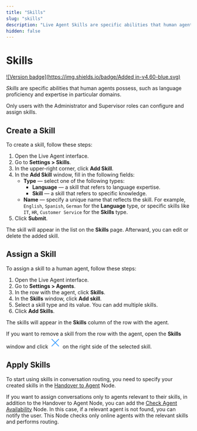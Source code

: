 ```yaml
---
title: "Skills"
slug: "skills"
description: "Live Agent Skills are specific abilities that human agents possess, such as language proficiency and expertise in particular domains."
hidden: false
---
```


# Skills

[![Version badge](https://img.shields.io/badge/Added in-v4.60-blue.svg)](../../release-notes/4.60.md)

_Skills_ are specific abilities that human agents possess, such as language proficiency and expertise in particular domains.

Only users with the Administrator and Supervisor roles can configure and assign skills.

## Create a Skill

To create a skill, follow these steps:

1. Open the Live Agent interface.
2. Go to **Settings > Skills**.
3. In the upper-right corner, click **Add Skill**.
4. In the **Add Skill** window, fill in the following fields:
    - **Type** — select one of the following types:
        - **Language** — a skill that refers to language expertise.
        - **Skill** — a skill that refers to specific knowledge.
    - **Name** — specify a unique name that reflects the skill. For example, `English`, `Spanish`, `German` for the **Language** type, or specific skills like `IT`, `HR`, `Customer Service` for the **Skills** type.
5. Click **Submit**.

The skill will appear in the list on the **Skills** page.
Afterward, you can edit or delete the added skill.

## Assign a Skill 

To assign a skill to a human agent, follow these steps:

1. Open the Live Agent interface.
2. Go to **Settings > Agents**.
3. In the row with the agent, click **Skills**.
4. In the **Skills** window, click **Add skill**.
5. Select a skill type and its value. You can add multiple skills.
6. Click **Add Skills**.

The skills will appear in the **Skills** column of the row with the agent.

If you want to remove a skill from the row with the agent, open the **Skills** window and click ![cross](../../_assets/icons/cross.svg) on the right side of the selected skill.

## Apply Skills

To start using skills in conversation routing, you need to specify your created skills in the [Handover to Agent](../../ai/build/node-reference/service/handover-to-agent.md) Node.

If you want to assign conversations only to agents relevant to their skills, in addition to the Handover to Agent Node, you can add the [Check Agent Availability](../../ai/build/node-reference/service/check-agent-availability.md) Node.
In this case, if a relevant agent is not found, you can notify the user. This Node checks only online agents with the relevant skills and performs routing.





